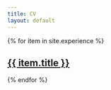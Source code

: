 ```yaml
---
title: CV
layout: default
---
```


{% for item in site.experience %}
  <h2><a href="{{ item.url }}">{{ item.title }}</a></h2>
{% endfor %}

